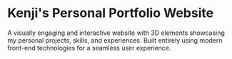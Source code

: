# Kenji's Personal Portfolio Website

A visually engaging and interactive website with 3D elements showcasing my personal projects, skills, and experiences. Built entirely using modern front-end technologies for a seamless user experience.
